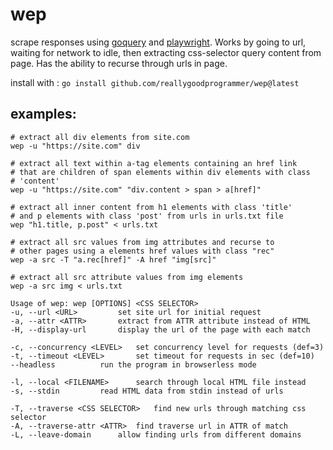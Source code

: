 # wep

scrape responses using [goquery](https://github.com/PuerkitoBio/goquery)
and [playwright](https://github.com/playwright-community/playwright-go).
Works by going to url, waiting for network to idle, then extracting css-selector
query content from page. Has the ability to recurse through urls in page.

install with : `go install github.com/reallygoodprogrammer/wep@latest`

## examples:

```
# extract all div elements from site.com
wep -u "https://site.com" div

# extract all text within a-tag elements containing an href link
# that are children of span elements within div elements with class 
# 'content'
wep -u "https://site.com" "div.content > span > a[href]"

# extract all inner content from h1 elements with class 'title'
# and p elements with class 'post' from urls in urls.txt file
wep "h1.title, p.post" < urls.txt

# extract all src values from img attributes and recurse to
# other pages using a elements href values with class "rec"
wep -a src -T "a.rec[href]" -A href "img[src]"

# extract all src attribute values from img elements
wep -a src img < urls.txt
```

```
Usage of wep: wep [OPTIONS] <CSS SELECTOR>
-u, --url <URL>			set site url for initial request
-a, --attr <ATTR>		extract from ATTR attribute instead of HTML
-H, --display-url		display the url of the page with each match

-c, --concurrency <LEVEL>	set concurrency level for requests (def=3)
-t, --timeout <LEVEL>		set timeout for requests in sec (def=10)
--headless			run the program in browserless mode

-l, --local <FILENAME>		search through local HTML file instead
-s, --stdin			read HTML data from stdin instead of urls

-T, --traverse <CSS SELECTOR>	find new urls through matching css selector
-A, --traverse-attr <ATTR>	find traverse url in ATTR of match
-L, --leave-domain		allow finding urls from different domains
```
